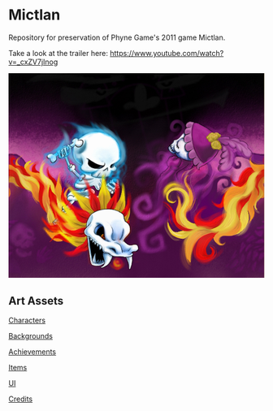 # Mictlan
Repository for preservation of Phyne Game's 2011 game Mictlan.

Take a look at the trailer here: https://www.youtube.com/watch?v=_cxZV7jInog

![Epic](https://github.com/ArturoNereu/Mictlan/blob/master/Marketing%20Assets/MictlanEPICw.jpg)

## Art Assets
[Characters](https://github.com/ArturoNereu/Mictlan/wiki/Characters)

[Backgrounds](https://github.com/ArturoNereu/Mictlan/wiki/Stages-&-Backgrounds)

[Achievements](https://github.com/ArturoNereu/Mictlan/wiki/Achievements)

[Items](https://github.com/ArturoNereu/Mictlan/wiki/Items)

[UI](https://github.com/ArturoNereu/Mictlan/wiki/UI)

[Credits](https://github.com/ArturoNereu/Mictlan/tree/master/Credits)
